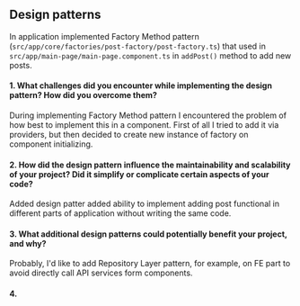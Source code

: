 ## Design patterns

In application implemented Factory Method pattern (`src/app/core/factories/post-factory/post-factory.ts`) that used in `src/app/main-page/main-page.component.ts` in `addPost()` method to add new posts.

#### 1. What challenges did you encounter while implementing the design pattern? How did you overcome them?
During implementing Factory Method pattern I encountered the problem of how best to implement this in a component. First of all I tried to add it via providers, but then decided to create new instance of factory on component initializing.
#### 2. How did the design pattern influence the maintainability and scalability of your project? Did it simplify or complicate certain aspects of your code?
Added design patter added ability to implement adding post functional in different parts of application without writing the same code.
#### 3. What additional design patterns could potentially benefit your project, and why?
Probably, I'd like to add Repository Layer pattern, for example, on FE part to avoid directly call API services form components.
#### 4. 
